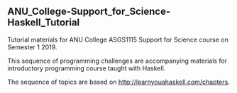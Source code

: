## ANU_College-Support_for_Science-Haskell_Tutorial  

Tutorial materials for ANU College ASGS1115 Support for Science course on Semester 1 2019.

This sequence of programming challenges are accompanying materials for introductory programming course taught with Haskell.

The sequence of topics are based on http://learnyouahaskell.com/chapters.
